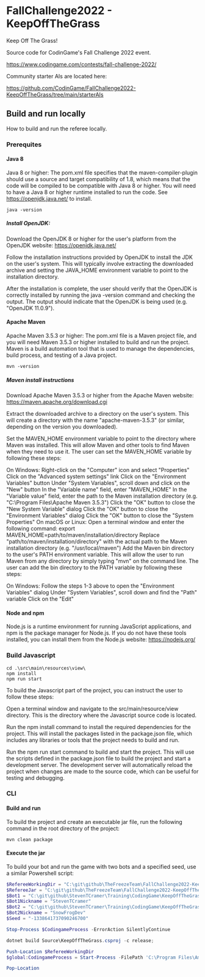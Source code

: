 # FallChallenge2022 - KeepOffTheGrass

Keep Off The Grass!

Source code for CodinGame's Fall Challenge 2022 event.

https://www.codingame.com/contests/fall-challenge-2022/

Community starter AIs are located here:

https://github.com/CodinGame/FallChallenge2022-KeepOffTheGrass/tree/main/starterAIs

## Build and run locally

How to build and run the referee locally.

### Prerequites

#### Java 8

Java 8 or higher: The pom.xml file specifies that the maven-compiler-plugin should use a source and target compatibility of 1.8, which means that the code will be compiled to be compatible with Java 8 or higher. You will need to have a Java 8 or higher runtime installed to run the code. See https://openjdk.java.net/ to install.

```console
java -version
```

##### Install OpenJDK:

Download the OpenJDK 8 or higher for the user's platform from the OpenJDK website: https://openjdk.java.net/

Follow the installation instructions provided by OpenJDK to install the JDK on the user's system. This will typically involve extracting the downloaded archive and setting the JAVA_HOME environment variable to point to the installation directory.

After the installation is complete, the user should verify that the OpenJDK is correctly installed by running the java -version command and checking the output. The output should indicate that the OpenJDK is being used (e.g. "OpenJDK 11.0.9").

#### Apache Maven

Apache Maven 3.5.3 or higher: The pom.xml file is a Maven project file, and you will need Maven 3.5.3 or higher installed to build and run the project. Maven is a build automation tool that is used to manage the dependencies, build process, and testing of a Java project.

```console
mvn -version
```
##### Maven install instructions

Download Apache Maven 3.5.3 or higher from the Apache Maven website: https://maven.apache.org/download.cgi

Extract the downloaded archive to a directory on the user's system. This will create a directory with the name "apache-maven-3.5.3" (or similar, depending on the version you downloaded).

Set the MAVEN_HOME environment variable to point to the directory where Maven was installed. This will allow Maven and other tools to find Maven when they need to use it. The user can set the MAVEN_HOME variable by following these steps:

On Windows:
Right-click on the "Computer" icon and select "Properties"
Click on the "Advanced system settings" link
Click on the "Environment Variables" button
Under "System Variables", scroll down and click on the "New" button
In the "Variable name" field, enter "MAVEN_HOME"
In the "Variable value" field, enter the path to the Maven installation directory (e.g. "C:\Program Files\Apache Maven 3.5.3")
Click the "OK" button to close the "New System Variable" dialog
Click the "OK" button to close the "Environment Variables" dialog
Click the "OK" button to close the "System Properties"
On macOS or Linux:
Open a terminal window and enter the following command:
export MAVEN_HOME=path/to/maven/installation/directory
Replace "path/to/maven/installation/directory" with the actual path to the Maven installation directory (e.g. "/usr/local/maven")
Add the Maven bin directory to the user's PATH environment variable. This will allow the user to run Maven from any directory by simply typing "mvn" on the command line. The user can add the bin directory to the PATH variable by following these steps:

On Windows:
Follow the steps 1-3 above to open the "Environment Variables" dialog
Under "System Variables", scroll down and find the "Path" variable
Click on the "Edit"

#### Node and npm

Node.js is a runtime environment for running JavaScript applications, and npm is the package manager for Node.js. If you do not have these tools installed, you can install them from the Node.js website: https://nodejs.org/

### Build Javascript

```console
cd .\src\main\resources\view\
npm install
npm run start
```

To build the Javascript part of the project, you can instruct the user to follow these steps:

Open a terminal window and navigate to the src/main/resource/view directory. This is the directory where the Javascript source code is located.

Run the npm install command to install the required dependencies for the project. This will install the packages listed in the package.json file, which includes any libraries or tools that the project needs to build and run.

Run the npm run start command to build and start the project. This will use the scripts defined in the package.json file to build the project and start a development server. The development server will automatically reload the project when changes are made to the source code, which can be useful for testing and debugging.

### CLI

#### Build and run

To build the project and create an executable jar file, run the following command in the root directory of the project:

```console
mvn clean package
```

#### Execute the jar

To build your bot and run the game with two bots and a specified seed, use a similar Powershell script:

```Powershell
$RefereeWorkingDir = "C:\git\github\TheFreezeTeam\FallChallenge2022-KeepOffTheGrass\"
$RefereeJar = "C:\git\github\TheFreezeTeam\FallChallenge2022-KeepOffTheGrass\target\fall-challenge-2022-keep-off-the-grass-1.0-SNAPSHOT.jar"
$Bot1 = "C:\git\github\StevenTCramer\Training\CodingGame\KeepOffTheGrass\Source\bin\Release\net6.0\KeepOffTheGrass.exe"
$Bot1Nickname = "StevenTCramer"
$Bot2 = "C:\git\github\StevenTCramer\Training\CodingGame\KeepOffTheGrass\bots\SnowFrogDev.exe"
$Bot2Nickname = "SnowFrogDev"
$Seed = "-1338641737090246700"

Stop-Process $CodingameProcess -ErrorAction SilentlyContinue

dotnet build Source\KeepOffTheGrass.csproj -c release;

Push-Location $RefereeWorkingDir
$global:CodingameProcess = Start-Process -FilePath 'C:\Program Files\Amazon Corretto\jdk1.8.0_352\bin\java.exe' -ArgumentList '-jar', $RefereeJar, $Bot1, $Bot1Nickname, $Bot2, $Bot2Nickname, $Seed -PassThru

Pop-Location
```
